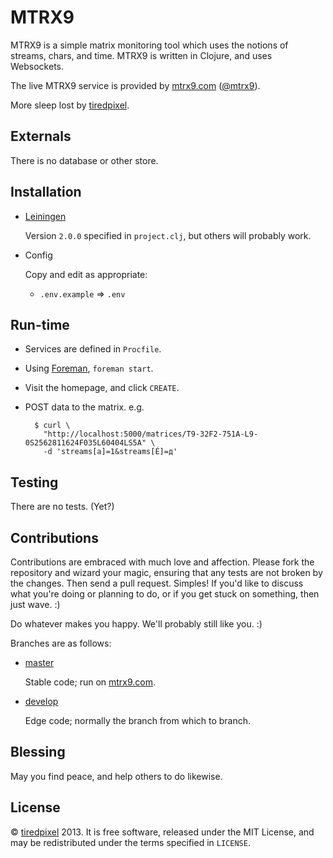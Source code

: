 # MTRX9

MTRX9 is a simple matrix monitoring tool which uses the notions of streams, chars, and time.
MTRX9 is written in Clojure, and uses Websockets.

The live MTRX9 service is provided by [mtrx9.com](http://www.mtrx9.com) ([@mtrx9](https://twitter.com/mtrx9)).

More sleep lost by [tiredpixel](http://www.tiredpixel.com).


## Externals

There is no database or other store.


## Installation

- [Leiningen](https://github.com/technomancy/leiningen)
  
  Version `2.0.0` specified in `project.clj`, but others will probably work.

- Config
  
  Copy and edit as appropriate:
  
  - `.env.example` => `.env`


## Run-time

- Services are defined in `Procfile`.

- Using [Foreman](http://ddollar.github.io/foreman/), `foreman start`.

- Visit the homepage, and click `CREATE`.

- POST data to the matrix. e.g.
  
        $ curl \
          "http://localhost:5000/matrices/T9-32F2-751A-L9-0S2562811624F035L60404LS5A" \
          -d 'streams[a]=1&streams[É]=д'


## Testing

There are no tests. (Yet?)


## Contributions

Contributions are embraced with much love and affection.
Please fork the repository and wizard your magic, ensuring that any tests are not broken by the changes.
Then send a pull request. Simples!
If you'd like to discuss what you're doing or planning to do, or if you get stuck on something, then just wave. :)

Do whatever makes you happy. We'll probably still like you. :)

Branches are as follows:

- [master](https://github.com/tiredpixel/mtrx9/tree/master)
  
  Stable code; run on [mtrx9.com](http://www.mtrx9.com).

- [develop](https://github.com/tiredpixel/mtrx9/tree/develop)
  
  Edge code; normally the branch from which to branch.


## Blessing

May you find peace, and help others to do likewise.


## License

© [tiredpixel](http://www.tiredpixel.com) 2013.
It is free software, released under the MIT License, and may be redistributed under the terms specified in `LICENSE`.
